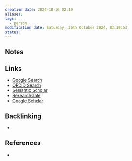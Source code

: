 ```yaml
---
creation date: 2024-10-26 02:19
aliases: 
tags:
  - person
modification date: Saturday, 26th October 2024, 02:19:53
status:
---
```


## Notes

## Links

- [Google Search](https://www.google.com/search?q=Robert+Zivadinov)
- [ORCID Search](https://orcid.org/orcid-search/search?searchQuery=Robert%20Zivadinov)
- [Semantic Scholar](https://www.semanticscholar.org/search?q=Robert%20Zivadinov&sort=relevance)
- [ResearchGate](https://www.researchgate.net/search?q=Robert%20Zivadinov)
- [Google Scholar](https://scholar.google.com/scholar?q=Robert+Zivadinov)

## Backlinking
+ 

## References
+ 
